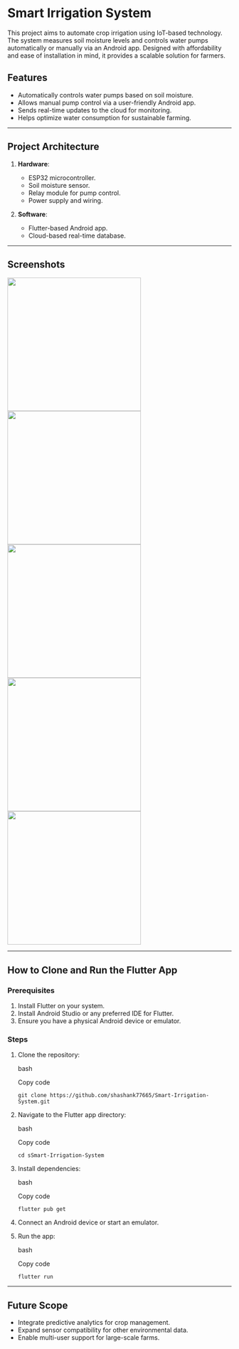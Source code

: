 Smart Irrigation System
=======================

This project aims to automate crop irrigation using IoT-based technology. The system measures soil moisture levels and controls water pumps automatically or manually via an Android app. Designed with affordability and ease of installation in mind, it provides a scalable solution for farmers.

Features
--------

-   Automatically controls water pumps based on soil moisture.
-   Allows manual pump control via a user-friendly Android app.
-   Sends real-time updates to the cloud for monitoring.
-   Helps optimize water consumption for sustainable farming.

* * * * *

Project Architecture
--------------------

1.  **Hardware**:

    -   ESP32 microcontroller.
    -   Soil moisture sensor.
    -   Relay module for pump control.
    -   Power supply and wiring.
2.  **Software**:

    -   Flutter-based Android app.
    -   Cloud-based real-time database.

* * * * *

Screenshots
-----------

   <img src="screenshot/1.png"  width="300"/>
    <img src="screenshot/2.png"  width="300"/>
     <img src="screenshot/3.png"  width="300"/>
      <img src="screenshot/4.png"  width="300"/>
       <img src="screenshot/5.png"  width="300"/>
   



* * * * *

How to Clone and Run the Flutter App
------------------------------------

### Prerequisites

1.  Install Flutter on your system.
2.  Install Android Studio or any preferred IDE for Flutter.
3.  Ensure you have a physical Android device or emulator.

### Steps

1.  Clone the repository:

    bash

    Copy code

    `git clone https://github.com/shashank77665/Smart-Irrigation-System.git`
    

2.  Navigate to the Flutter app directory:

    bash

    Copy code

    `cd sSmart-Irrigation-System`

3.  Install dependencies:

    bash

    Copy code

    `flutter pub get`

4.  Connect an Android device or start an emulator.
5.  Run the app:

    bash

    Copy code

    `flutter run`

* * * * *

Future Scope
------------

-   Integrate predictive analytics for crop management.
-   Expand sensor compatibility for other environmental data.
-   Enable multi-user support for large-scale farms.